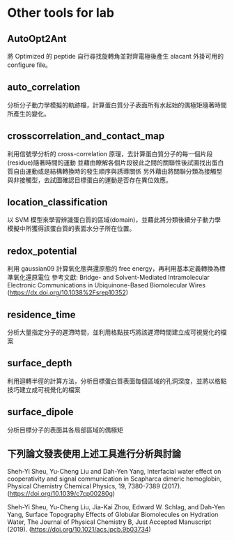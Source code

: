 # Other tools for lab

## AutoOpt2Ant
將 Optimized 的 peptide 自行尋找旋轉角並對齊電極後產生 alacant 外掛可用的 configure file。

## auto_correlation
分析分子動力學模擬的軌跡檔，計算蛋白質分子表面所有水起始的偶極矩隨著時間所產生的變化。

## crosscorrelation_and_contact_map
利用信號學分析的 cross-correlation 原理，去計算蛋白質分子的每一個片段(residue)隨著時間的運動
並藉由瞭解各個片段彼此之間的關聯性後試圖找出蛋白質自由運動或是結構轉換時的發生順序與誘導關係
另外藉由將關聯分類為接觸型與非接觸型，去試圖確認目標蛋白的運動是否存在異位效應。

## location_classification
以 SVM 模型來學習辨識蛋白質的區域(domain)，並藉此將分類後續分子動力學模擬中所獲得該蛋白質的表面水分子所在位置。

## redox_potential
利用 gaussian09 計算氧化態與還原態的 free energy，再利用基本定義轉換為標準氧化還原電位
參考文獻: Bridge- and Solvent-Mediated Intramolecular Electronic Communications in Ubiquinone-Based Biomolecular Wires (https://dx.doi.org/10.1038%2Fsrep10352)

## residence_time
分析大量指定分子的遲滯時間，並利用格點技巧將該遲滯時間建立成可視覺化的檔案

## surface_depth
利用迴轉半徑的計算方法，分析目標蛋白質表面每個區域的孔洞深度，並將以格點技巧建立成可視覺化的檔案

## surface_dipole
分析目標分子的表面其各局部區域的偶極矩


## 下列論文發表使用上述工具進行分析與討論
Sheh-Yi Sheu, Yu-Cheng Liu and Dah-Yen Yang, Interfacial water effect on cooperativity and signal communication in Scapharca dimeric hemoglobin, Physical Chemistry Chemical Physics, 19, 7380-7389 (2017). (https://doi.org/10.1039/c7cp00280g)

Sheh-Yi Sheu, Yu-Cheng Liu, Jia-Kai Zhou, Edward W. Schlag, and Dah-Yen Yang, Surface Topography Effects of Globular Biomolecules on Hydration Water, The Journal of Physical Chemistry B, Just Accepted Manuscript (2019). (https://doi.org/10.1021/acs.jpcb.9b03734)

